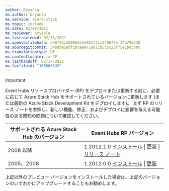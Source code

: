 ```yaml
---
author: BryanLa
ms.author: bryanla
ms.service: azure-stack
ms.topic: include
ms.date: 02/09/2021
ms.reviewer: bryanla
ms.lastreviewed: 02/15/2021
ms.openlocfilehash: de9f9dc260863e1e921f7cc279672ef34a798230
ms.sourcegitcommit: 34babe5abf1bceee718011b5c5c25f75e1b03b0c
ms.translationtype: HT
ms.contentlocale: ja-JP
ms.lasthandoff: 02/17/2021
ms.locfileid: "100563535"
---
```

<!-- TODO - For each release: add AzS Hub build number, Event Hubs RP version number, & corresponding Event Hubs release notes text/link -->
> [!IMPORTANT]
> Event Hubs リソースプロバイダー (RP) をデプロイまたは更新する前に、必要に応じて Azure Stack Hub をサポートされているバージョンに更新します (または最新の Azure Stack Development Kit をデプロイします)。 まず RP のリリース ノートを参照し、新しい機能、修正、およびデプロイに影響を与える可能性のある既知の問題について確認してください。
>
> | サポートされる Azure Stack Hub のバージョン | Event Hubs RP バージョン |
> |-----|---|
> | 2008 以降 | 1.2012.1.0 [インストール](../operator/event-hubs-rp-install.md) \| [更新](../operator/resource-provider-apply-updates.md) \| [リリース ノート](../operator/event-hubs-rp-release-1-2012-10.md) |
> | 2005、2008 | 1.2012.0.0 [インストール](../operator/event-hubs-rp-install.md) \| [更新](../operator/resource-provider-apply-updates.md) |
> 
> 上記以外のプレビュー バージョンをインストールした場合は、上記のバージョンのいずれかにアップグレードすることもお勧めします。
